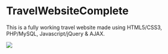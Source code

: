 # TravelWebsiteComplete
This is a fully working travel website made using HTML5/CSS3, PHP/MySQL, Javascript/jQuery &amp; AJAX. 

<img src="https://github.com/DerickMasai/TravelWebsiteComplete/123.gif" >
